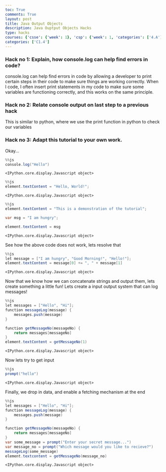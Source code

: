 ```yaml
---
toc: True
comments: True
layout: post
title: Java Output Objects
description: Java Ouptput Objects Hacks
type: hacks
courses: {'csse': {'week': 1}, 'csp': {'week': 1, 'categories': ['4.A']}, 'csa': {'week': 0}, 'labnotebook': {'week': 3}}
categories: ['C1.4']
---
```


### Hack no 1: Explain, how console.log can help find errors in code?

console.log can help find errors in code by allowing a developer to print certain steps in their code to make sure things are working correctly. When I code, I often insert print statements in my code to make sure some variables are functioning correctly, and this works on the same principle.

### Hack no 2: Relate console output on last step to a previous hack
This is similar to python, where we use the print function in python to check our variables

### Hack no 3: Adapt this tutorial to your own work.
Okay...


```java
%%js
console.log("Hello")
```


    <IPython.core.display.Javascript object>



```java
%%js 
element.textContent = "Hello, World!";
```


    <IPython.core.display.Javascript object>



```java
%%js
element.textContent = "This is a demonstration of the tutorial";

var msg = "I am hungry";

element.textContent = msg
```


    <IPython.core.display.Javascript object>


See how the above code does not work, lets resolve that


```java
%%js
let message = ["I am hungry", "Good Morning!", "Hello!"];
element.textContent = message[0] += ", " + message[1]
```


    <IPython.core.display.Javascript object>


Now that we know how we can concatenate strings and output them, lets create something a little fun! Lets create a input output system that can log messages!


```java
%%js
let messages = ["Hello", "Hi"];
function messageLog(message) {
    messages.push(message)
}

function getMessageNo(messageNo) {
    return messages[messageNo]
}
element.textContent = getMessageNo(1)
```


    <IPython.core.display.Javascript object>


Now lets try to get input


```java
%%js
prompt("hello")
```


    <IPython.core.display.Javascript object>


Finally, we drop in data, and enable a fetching mechanism at the end


```java
%%js
let messages = ["Hello", "Hi"];
function messageLog(message) {
    messages.push(message)
}

function getMessageNo(messageNo) {
    return messages[messageNo]
}
var some_message = prompt("Enter your secret message...")
var message_no = prompt("Which message would you like to recieve?")
messageLog(some_message)
element.textcontent = getMessageNo(message_no)
```


    <IPython.core.display.Javascript object>



```java

```
